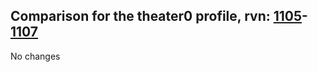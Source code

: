 ## Comparison for the theater0 profile, rvn: [1105](https://github.com/PRO100KatYT/FortniteProfileRevisions/tree/main/profiles/theater0/1105%20theater0.json)-[1107](https://github.com/PRO100KatYT/FortniteProfileRevisions/tree/main/profiles/theater0/1107%20theater0.json)

No changes
